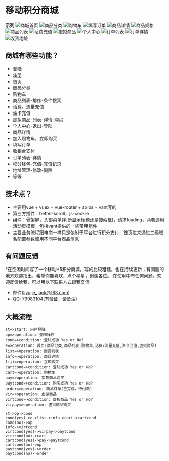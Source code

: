 # 移动积分商城

**示列**
![商城首页](https://github.com/Jack-Nicholas/Mobile-integrator-mall/blob/master/public/ExampleImage/1_gaitubao_379x673.png)
![商品分类](https://github.com/Jack-Nicholas/Mobile-integrator-mall/blob/master/public/ExampleImage/2_gaitubao_379x673.png)
![购物车](https://github.com/Jack-Nicholas/Mobile-integrator-mall/blob/master/public/ExampleImage/3_gaitubao_379x673.png)
![填写订单](https://github.com/Jack-Nicholas/Mobile-integrator-mall/blob/master/public/ExampleImage/4_gaitubao_379x673.png)
![商品详情](https://github.com/Jack-Nicholas/Mobile-integrator-mall/blob/master/public/ExampleImage/5_gaitubao_379x673.png)
![商品规格](https://github.com/Jack-Nicholas/Mobile-integrator-mall/blob/master/public/ExampleImage/6_gaitubao_379x673.png)
![商品列表](https://github.com/Jack-Nicholas/Mobile-integrator-mall/blob/master/public/ExampleImage/7_gaitubao_379x673.png)
![话费充值](https://github.com/Jack-Nicholas/Mobile-integrator-mall/blob/master/public/ExampleImage/8_gaitubao_379x673.png)
![虚拟商品](https://github.com/Jack-Nicholas/Mobile-integrator-mall/blob/master/public/ExampleImage/9_gaitubao_379x673.png)
![个人中心](https://github.com/Jack-Nicholas/Mobile-integrator-mall/blob/master/public/ExampleImage/10_gaitubao_379x673.png)
![订单列表](https://github.com/Jack-Nicholas/Mobile-integrator-mall/blob/master/public/ExampleImage/11_gaitubao_379x673.png)
![订单详情](https://github.com/Jack-Nicholas/Mobile-integrator-mall/blob/master/public/ExampleImage/12_gaitubao_379x673.png)
![收货地址](https://github.com/Jack-Nicholas/Mobile-integrator-mall/blob/master/public/ExampleImage/13_gaitubao_379x673.png)

## 商城有哪些功能？

* 登陆
* 注册
* 首页
* 商品分类
* 购物车
* 商品列表-排序-条件搜索
* 话费，流量充值
* 油卡充值
* 虚拟商品-列表-详情-购买
* 个人中心-退出-登陆
* 商品详情
* 加入购物车，立即购买
* 填写订单
* 收银台支付
* 订单列表-详情
* 积分钱包-充值-充值记录
* 地址管理-修改-删除
* 等等

## 技术点？

* 主要用vue + vuex + vue-router + axios + vant写的
* 第三方插件：better-scroll，js-cookie
* 组件：骨架屏，头部菜单(判断显示标题还是搜索框)，请求loading，两套通用活动页模板，包括vant提供的一些常用组件
* 主要业务流程跟电商一样只是依附于平台进行积分支付，首页进来通过二级域名配置参数调用不同平台商品信息

## 有问题反馈

*在空闲时间写了一个移动H5积分商城，写的比较粗糙，也在持续更新；有问题的地方欢迎指出，希望你能喜欢，点个星星，谢谢各位。
在使用中有任何问题，欢迎反馈给我，可以用以下联系方式跟我交流

* 邮件(liyujie_jack@163.com)
* QQ: 79983104(有验证，请备注)

## 大概流程
```flow
st=>start: 用户登陆
op=>operation: 登陆操作
cond=>condition: 登陆成功 Yes or No?
e=>operation: 首页(商品分类,商品列表,购物车,话费/流量充值,油卡充值,虚拟商品)
list=>operation: 商品列表
info=>operation: 商品详情
liji=>operation: 立即购买
cartcond=>condition: 登陆成功 Yes or No?
cart=>operation: 购物车
pay=>operation: 实物商品购买
paytcond=>condition: 购买成功 Yes or No?
order=>operation: 商品订单(已完成，待付款)
vir=>operation: 虚拟商品
virtcond=>condition: 虚拟商品 Yes or No?
virpay=>operation: 虚拟商品购买

st->op->cond
cond(yes)->e->list->info->cart->cartcond
cond(no)->op
info->virtcond
virtcond(yes)->virpay->paytcond
virtcond(no)->cart
cartcond(yes)->pay->paytcond
cartcond(no)->op
paytcond(yes)->order
paytcond(no)->order
```
